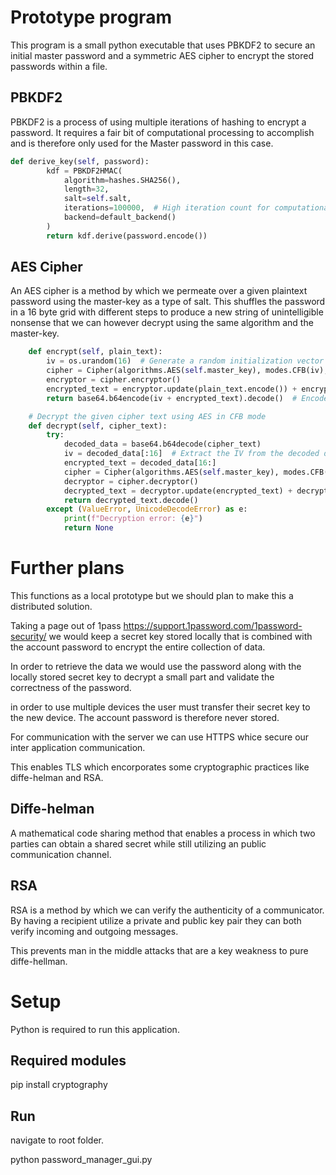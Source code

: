 # Prototype program

This program is a small python executable that uses PBKDF2 to secure an initial master password and a symmetric AES cipher to encrypt the stored passwords within a file.

## PBKDF2

PBKDF2 is a process of using multiple iterations of hashing to encrypt a password. It requires a fair bit of computational processing to accomplish and is therefore only used for the Master password in this case.

```python
def derive_key(self, password):
        kdf = PBKDF2HMAC(
            algorithm=hashes.SHA256(),
            length=32,
            salt=self.salt,
            iterations=100000,  # High iteration count for computational cost against brute-force attacks
            backend=default_backend()
        )
        return kdf.derive(password.encode())
```

## AES Cipher

An AES cipher is a method by which we permeate over a given plaintext password using the master-key as a type of salt. This shuffles the password in a 16 byte grid with different steps to produce a new string of unintelligible nonsense that we can however decrypt using the same algorithm and the master-key.

```python
    def encrypt(self, plain_text):
        iv = os.urandom(16)  # Generate a random initialization vector (IV)
        cipher = Cipher(algorithms.AES(self.master_key), modes.CFB(iv), backend=default_backend())
        encryptor = cipher.encryptor()
        encrypted_text = encryptor.update(plain_text.encode()) + encryptor.finalize()
        return base64.b64encode(iv + encrypted_text).decode()  # Encode IV + encrypted text as base64

    # Decrypt the given cipher text using AES in CFB mode
    def decrypt(self, cipher_text):
        try:
            decoded_data = base64.b64decode(cipher_text)
            iv = decoded_data[:16]  # Extract the IV from the decoded data
            encrypted_text = decoded_data[16:]
            cipher = Cipher(algorithms.AES(self.master_key), modes.CFB(iv), backend=default_backend())
            decryptor = cipher.decryptor()
            decrypted_text = decryptor.update(encrypted_text) + decryptor.finalize()
            return decrypted_text.decode()
        except (ValueError, UnicodeDecodeError) as e:
            print(f"Decryption error: {e}")
            return None
```

# Further plans

This functions as a local prototype but we should plan to make this a distributed solution.

Taking a page out of 1pass https://support.1password.com/1password-security/ we would keep a secret key stored locally that is combined with the account password to encrypt the entire collection of data.

In order to retrieve the data we would use the password along with the locally stored secret key to decrypt a small part and validate the correctness of the password.

in order to use multiple devices the user must transfer their secret key to the new device. The account password is therefore never stored.

For communication with the server we can use HTTPS whice secure our inter application communication.

This enables TLS which encorporates some cryptographic practices like diffe-helman and RSA.

## Diffe-helman

A mathematical code sharing method that enables a process in which two parties can obtain a shared secret while still utilizing an public communication channel. 

## RSA

RSA is a method by which we can verify the authenticity of a communicator. By having a recipient utilize a private and public key pair they can both verify incoming and outgoing messages.

This prevents man in the middle attacks that are a key weakness to pure diffe-hellman.

# Setup

Python is required to run this application.

## Required modules

pip install cryptography

## Run

navigate to root folder.

python password_manager_gui.py
